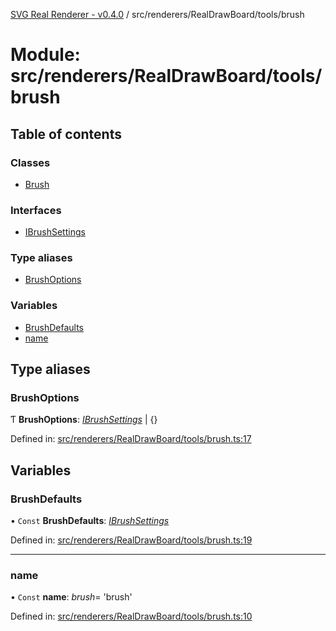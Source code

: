 [SVG Real Renderer - v0.4.0](../docs.md) / src/renderers/RealDrawBoard/tools/brush

# Module: src/renderers/RealDrawBoard/tools/brush

## Table of contents

### Classes

- [Brush](../classes/src_renderers_realdrawboard_tools_brush.brush.md)

### Interfaces

- [IBrushSettings](../interfaces/src_renderers_realdrawboard_tools_brush.ibrushsettings.md)

### Type aliases

- [BrushOptions](src_renderers_realdrawboard_tools_brush.md#brushoptions)

### Variables

- [BrushDefaults](src_renderers_realdrawboard_tools_brush.md#brushdefaults)
- [name](src_renderers_realdrawboard_tools_brush.md#name)

## Type aliases

### BrushOptions

Ƭ **BrushOptions**: [*IBrushSettings*](../interfaces/src_renderers_realdrawboard_tools_brush.ibrushsettings.md) \| {}

Defined in: [src/renderers/RealDrawBoard/tools/brush.ts:17](https://github.com/HarshKhandeparkar/svg-real-renderer/blob/e0bef37/src/renderers/RealDrawBoard/tools/brush.ts#L17)

## Variables

### BrushDefaults

• `Const` **BrushDefaults**: [*IBrushSettings*](../interfaces/src_renderers_realdrawboard_tools_brush.ibrushsettings.md)

Defined in: [src/renderers/RealDrawBoard/tools/brush.ts:19](https://github.com/HarshKhandeparkar/svg-real-renderer/blob/e0bef37/src/renderers/RealDrawBoard/tools/brush.ts#L19)

___

### name

• `Const` **name**: *brush*= 'brush'

Defined in: [src/renderers/RealDrawBoard/tools/brush.ts:10](https://github.com/HarshKhandeparkar/svg-real-renderer/blob/e0bef37/src/renderers/RealDrawBoard/tools/brush.ts#L10)

